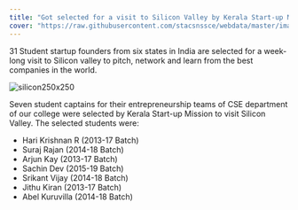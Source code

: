 ```yaml
---
title: "Got selected for a visit to Silicon Valley by Kerala Start-up Mission"
cover: "https://raw.githubusercontent.com/stacsnssce/webdata/master/images/awards/silicon.png"
---
```

31 Student startup founders from six states in India are selected for a week-long visit to Silicon valley to pitch, network and learn from the best companies in the world.

![silicon250x250](https://user-images.githubusercontent.com/34481775/88558392-144cf800-d049-11ea-93d5-098410934e2b.png)

Seven student captains for their entrepreneurship teams of CSE department of our college were selected by Kerala Start-up Mission to visit Silicon Valley.  The selected students were:
- Hari Krishnan R (2013-17 Batch)  
- Suraj Rajan (2014-18 Batch)  
- Arjun Kay (2013-17 Batch)  
- Sachin Dev (2015-19 Batch)  
- Srikant Vijay (2014-18 Batch)  
- Jithu Kiran (2013-17 Batch)  
- Abel Kuruvilla (2014-18 Batch)
